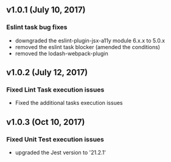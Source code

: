 ## v1.0.1 (July 10, 2017)

### Eslint task bug fixes
- downgraded the eslint-plugin-jsx-a11y module 6.x.x to 5.0.x
- removed the eslint task blocker (amended the conditions)
- removed the lodash-webpack-plugin

## v1.0.2 (July 12, 2017)

### Fixed Lint Task execution issues
- Fixed the additional tasks execution issues

## v1.0.3 (Oct 10, 2017)

### Fixed Unit Test execution issues
- upgraded the Jest version to '21.2.1'
